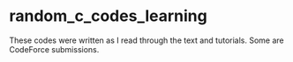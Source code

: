 # random_c_codes_learning
These codes were written as I read through the text and tutorials. Some are CodeForce submissions.
